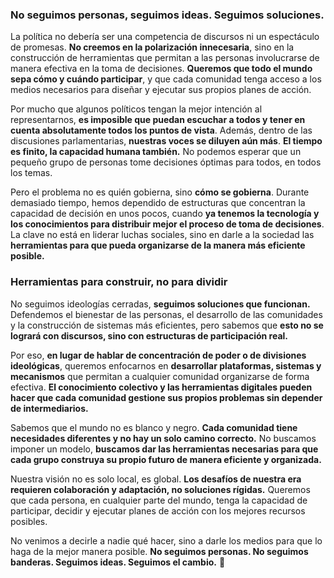 ### **No seguimos personas, seguimos ideas. Seguimos soluciones.**
La política no debería ser una competencia de discursos ni un espectáculo de promesas. **No creemos en la polarización innecesaria**, sino en la construcción de herramientas que permitan a las personas involucrarse de manera efectiva en la toma de decisiones. **Queremos que todo el mundo sepa cómo y cuándo participar**, y que cada comunidad tenga acceso a los medios necesarios para diseñar y ejecutar sus propios planes de acción.

Por mucho que algunos políticos tengan la mejor intención al representarnos, **es imposible que puedan escuchar a todos y tener en cuenta absolutamente todos los puntos de vista**. Además, dentro de las discusiones parlamentarias, **nuestras voces se diluyen aún más**. **El tiempo es finito, la capacidad humana también.** No podemos esperar que un pequeño grupo de personas tome decisiones óptimas para todos, en todos los temas.

Pero el problema no es quién gobierna, sino **cómo se gobierna**. Durante demasiado tiempo, hemos dependido de estructuras que concentran la capacidad de decisión en unos pocos, cuando **ya tenemos la tecnología y los conocimientos para distribuir mejor el proceso de toma de decisiones**. La clave no está en liderar luchas sociales, sino en darle a la sociedad las **herramientas para que pueda organizarse de la manera más eficiente posible.**

### **Herramientas para construir, no para dividir**
No seguimos ideologías cerradas, **seguimos soluciones que funcionan.** Defendemos el bienestar de las personas, el desarrollo de las comunidades y la construcción de sistemas más eficientes, pero sabemos que **esto no se logrará con discursos, sino con estructuras de participación real.**

Por eso, **en lugar de hablar de concentración de poder o de divisiones ideológicas**, queremos enfocarnos en **desarrollar plataformas, sistemas y mecanismos** que permitan a cualquier comunidad organizarse de forma efectiva. **El conocimiento colectivo y las herramientas digitales pueden hacer que cada comunidad gestione sus propios problemas sin depender de intermediarios.**

Sabemos que el mundo no es blanco y negro. **Cada comunidad tiene necesidades diferentes y no hay un solo camino correcto.** No buscamos imponer un modelo, **buscamos dar las herramientas necesarias para que cada grupo construya su propio futuro de manera eficiente y organizada.**

Nuestra visión no es solo local, es global. **Los desafíos de nuestra era requieren colaboración y adaptación, no soluciones rígidas.** Queremos que cada persona, en cualquier parte del mundo, tenga la capacidad de participar, decidir y ejecutar planes de acción con los mejores recursos posibles.

No venimos a decirle a nadie qué hacer, sino a darle los medios para que lo haga de la mejor manera posible. **No seguimos personas. No seguimos banderas. Seguimos ideas. Seguimos el cambio.** 🚀